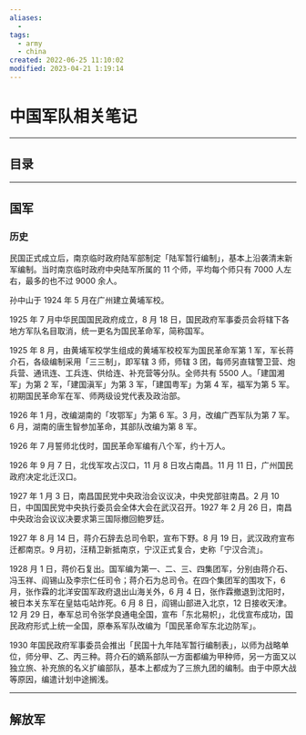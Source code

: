 ```yaml
---
aliases:
  - 
tags:
  - army
  - china
created: 2022-06-25 11:10:02
modified: 2023-04-21 1:19:14
---
```


# 中国军队相关笔记

---

## 目录

---

## 国军

### 历史

民国正式成立后，南京临时政府陆军部制定「陆军暂行编制」，基本上沿袭清末新军编制。当时南京临时政府中央陆军所属的 11 个师，平均每个师只有 7000 人左右，最多的也不过 9000 余人。

孙中山于 1924 年 5 月在广州建立黄埔军校。

1925 年 7 月中华民国国民政府成立，8 月 18 日，国民政府军事委员会将辖下各地方军队名目取消，统一更名为国民革命军，简称国军。

1925 年 8 月，由黄埔军校学生组成的黄埔军校校军为国民革命军第 1 军，军长蒋介石，各级编制采用「三三制」，即军辖 3 师，师辖 3 团，每师另直辖警卫营、炮兵营、通讯连、工兵连、供给连、补充营等分队。全师共有 5500 人。「建国湘军」为第 2 军，「建国滇军」为第 3 军，「建国粤军」为第 4 军，福军为第 5 军。初期国民革命军在军、师两级设党代表及政治部。

1926 年 1 月，改编湖南的「攻鄂军」为第 6 军。3 月，改编广西军队为第 7 军。6 月，湖南的唐生智参加革命，其部队改编为第 8 军。

1926 年 7 月誓师北伐时，国民革命军编有八个军，约十万人。

1926 年 9 月 7 日，北伐军攻占汉口，11 月 8 日攻占南昌。11 月 11 日，广州国民政府决定北迁汉口。

1927 年 1 月 3 日，南昌国民党中央政治会议议决，中央党部驻南昌。2 月 10 日，中国国民党中央执行委员会全体大会在武汉召开。1927 年 2 月 26 日，南昌中央政治会议议决要求第三国际撤回鲍罗廷。

1927 年 8 月 14 日，蒋介石辞去总司令职，宣布下野。8 月 19 日，武汉政府宣布迁都南京。9 月初，汪精卫新抵南京，宁汉正式复合，史称「宁汉合流」。

1928 月 1 日，蒋价石复出。国军编为第一、二、三、四集团军，分别由蒋介石、冯玉祥、阎锡山及李宗仁任司令；蒋介石为总司令。在四个集团军的围攻下，6 月，张作霖的北洋安国军政府退出山海关外，6 月 4 日，张作霖撤退到沈阳时，被日本关东军在皇姑屯站炸死。6 月 8 日，阎锡山部进入北京，12 日接收天津。12 月 29 日，奉军总司令张学良通电全国，宣布「东北易帜」，北伐宣布成功，国民政府形式上统一全国，原奉系军队改编为「国民革命军东北边防军」。

1930 年国民政府军事委员会推出「民国十九年陆军暂行编制表」，以师为战略单位，师分甲、乙、丙三种。蒋介石的嫡系部队一方面都编为甲种师，另一方面又以独立旅、补充旅的名义扩编部队，基本上都成为了三旅九团的编制。由于中原大战等原因，编遣计划中途搁浅。

---

## 解放军

